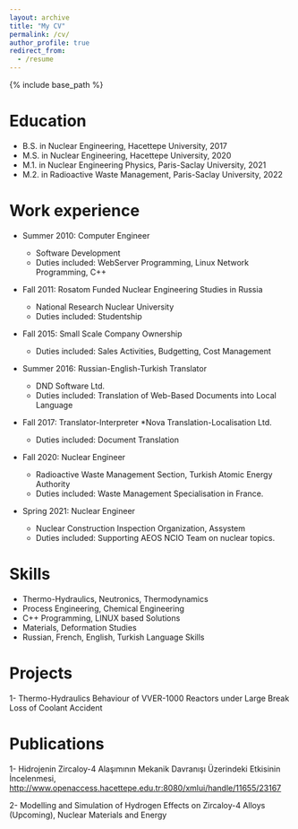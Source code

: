 ```yaml
---
layout: archive
title: "My CV"
permalink: /cv/
author_profile: true
redirect_from:
  - /resume
---
```


{% include base_path %}

Education
======
* B.S. in Nuclear Engineering, Hacettepe University, 2017
* M.S. in Nuclear Engineering, Hacettepe University, 2020
* M.1. in Nuclear Engineering Physics, Paris-Saclay University, 2021
* M.2. in Radioactive Waste Management, Paris-Saclay University, 2022

Work experience
======
* Summer 2010: Computer Engineer
  * Software Development
  * Duties included: WebServer Programming, Linux Network Programming, C++

* Fall 2011: Rosatom Funded Nuclear Engineering Studies in Russia
  * National Research Nuclear University
  * Duties included: Studentship

* Fall 2015: Small Scale Company Ownership
  * Duties included: Sales Activities, Budgetting, Cost Management

* Summer 2016: Russian-English-Turkish Translator
  * DND Software Ltd.
  * Duties included: Translation of Web-Based Documents into Local Language

* Fall 2017: Translator-Interpreter
  *Nova Translation-Localisation Ltd.
  * Duties included: Document Translation

* Fall 2020: Nuclear Engineer
  * Radioactive Waste Management Section, Turkish Atomic Energy Authority
  * Duties included: Waste Management Specialisation in France.

* Spring 2021: Nuclear Engineer 
  * Nuclear Construction Inspection Organization, Assystem
  * Duties included: Supporting AEOS NCIO Team on nuclear topics.
 
Skills
======
* Thermo-Hydraulics, Neutronics, Thermodynamics
* Process Engineering, Chemical Engineering
* C++ Programming, LINUX based Solutions
* Materials, Deformation Studies
* Russian, French, English, Turkish Language Skills

Projects
======
1- Thermo-Hydraulics Behaviour of VVER-1000 Reactors under Large Break Loss of Coolant Accident

Publications
======
1- Hidrojenin Zircaloy-4 Alaşımının Mekanik Davranışı Üzerindeki Etkisinin İncelenmesi, http://www.openaccess.hacettepe.edu.tr:8080/xmlui/handle/11655/23167

2- Modelling and Simulation of Hydrogen Effects on Zircaloy-4 Alloys (Upcoming), Nuclear Materials and Energy
